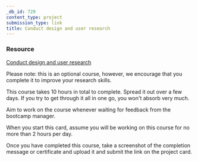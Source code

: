 ```yaml
---
_db_id: 729
content_type: project
submission_type: link
title: Conduct design and user research
---
```


### Resource

[Conduct design and user research](https://openclassrooms.com/en/courses/4555276-conduct-design-and-user-research)

Please note: this is an optional course, however, we encourage that you complete it to improve your research skills.

This course takes 10 hours in total to complete. Spread it out over a few days. If you try to get through it all in one go, you won't absorb very much.

Aim to work on the course whenever waiting for feedback from the bootcamp manager.

When you start this card, assume you will be working on this course for no more than 2 hours per day.

Once you have completed this course, take a screenshot of the completion message or certificate and upload it and submit the link on the project card.